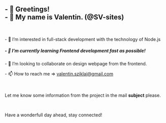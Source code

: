 <!DOCTYPE html>

<head>
</head>

<body>
    <h2>- 👋 Greetings!</br>- 👋 My name is Valentin. (@SV-sites)</h2>
    </br>
    <p>- 👀 I’m interested in full-stack development with the technology of Node.js</p>
    <h5>- 🌱 I’m currently learning Frontend development fast as possible!</h5>
    <p>- 💞️ I’m looking to collaborate on design webpage from the frontend.</p>
</body>
<footer>
    <p>- 📫 How to reach me => <a href='nothing'>valentin.sziklai@gmail.com</a></p>
    </br>
    <p>Let me know some information from the project in the mail <b>subject</b> please.</p>
    </br>
    <p>Have a wonderfull day ahead, stay connected!</p>
</footer>
<!---
SV-sites/SV-sites is a ✨ special ✨ repository because its `README.md` (this file) appears on your GitHub profile.
You can click the Preview link to take a look at your changes.
--->
